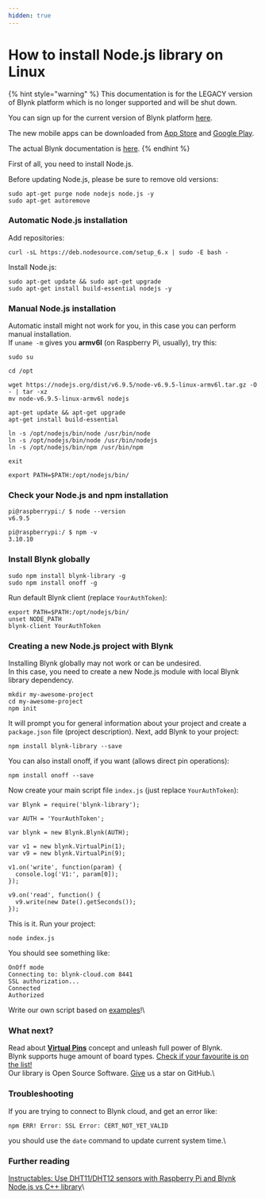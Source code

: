 ```yaml
---
hidden: true
---
```


# How to install Node.js library on Linux

{% hint style="warning" %}
This documentation is for the LEGACY version of Blynk platform which is no longer supported and will be shut down.&#x20;

You can sign up for the current version of Blynk platform [here](http://blynk.cloud/dashboard/register).

The new mobile apps can be downloaded from [App Store](https://apps.apple.com/us/app/blynk-iot/id1559317868) and [Google Play](https://play.google.com/store/apps/details?id=cloud.blynk\&hl=en\&gl=US).

The actual Blynk documentation is [here](https://docs.blynk.io/).
{% endhint %}

First of all, you need to install Node.js.

Before updating Node.js, please be sure to remove old versions:

```
sudo apt-get purge node nodejs node.js -y
sudo apt-get autoremove
```

### Automatic Node.js installation <a href="#automatic-nodejs-installation" id="automatic-nodejs-installation"></a>

Add repositories:

```
curl -sL https://deb.nodesource.com/setup_6.x | sudo -E bash -
```

Install Node.js:

```
sudo apt-get update && sudo apt-get upgrade
sudo apt-get install build-essential nodejs -y
```

### Manual Node.js installation <a href="#manual-nodejs-installation" id="manual-nodejs-installation"></a>

Automatic install might not work for you, in this case you can perform manual installation.\
If `uname -m` gives you **armv6l** (on Raspberry Pi, usually), try this:

```
sudo su

cd /opt

wget https://nodejs.org/dist/v6.9.5/node-v6.9.5-linux-armv6l.tar.gz -O - | tar -xz
mv node-v6.9.5-linux-armv6l nodejs

apt-get update && apt-get upgrade
apt-get install build-essential

ln -s /opt/nodejs/bin/node /usr/bin/node
ln -s /opt/nodejs/bin/node /usr/bin/nodejs
ln -s /opt/nodejs/bin/npm /usr/bin/npm

exit

export PATH=$PATH:/opt/nodejs/bin/
```

### Check your Node.js and npm installation <a href="#check-your-nodejs-and-npm-installation" id="check-your-nodejs-and-npm-installation"></a>

```
pi@raspberrypi:/ $ node --version
v6.9.5

pi@raspberrypi:/ $ npm -v
3.10.10
```

### Install Blynk globally <a href="#install-blynk-globally" id="install-blynk-globally"></a>

```
sudo npm install blynk-library -g
sudo npm install onoff -g
```

Run default Blynk client (replace `YourAuthToken`):

```
export PATH=$PATH:/opt/nodejs/bin/
unset NODE_PATH
blynk-client YourAuthToken
```

### Creating a new Node.js project with Blynk <a href="#creating-a-new-nodejs-project-with-blynk" id="creating-a-new-nodejs-project-with-blynk"></a>

Installing Blynk globally may not work or can be undesired.\
In this case, you need to create a new Node.js module with local Blynk library dependency.

```
mkdir my-awesome-project
cd my-awesome-project
npm init
```

It will prompt you for general information about your project and create a `package.json` file (project description). Next, add Blynk to your project:&#x20;

```
npm install blynk-library --save
```

You can also install onoff, if you want (allows direct pin operations):

```
npm install onoff --save
```

Now create your main script file `index.js` (just replace `YourAuthToken`):

```
var Blynk = require('blynk-library');

var AUTH = 'YourAuthToken';

var blynk = new Blynk.Blynk(AUTH);

var v1 = new blynk.VirtualPin(1);
var v9 = new blynk.VirtualPin(9);

v1.on('write', function(param) {
  console.log('V1:', param[0]);
});

v9.on('read', function() {
  v9.write(new Date().getSeconds());
});
```

&#x20;This is it. Run your project:

```
node index.js
```

You should see something like:

```
OnOff mode
Connecting to: blynk-cloud.com 8441
SSL authorization...
Connected
Authorized
```

Write our own script based on [examples](https://github.com/vshymanskyy/blynk-library-js/tree/master/examples)!\


### What next? <a href="#what-next" id="what-next"></a>

Read about [**Virtual Pins**](http://help.blynk.cc/blynk-basics/what-is-virtual-pins) concept and unleash full power of Blynk.\
Blynk supports huge amount of board types. [Check if your favourite is on the list!](https://github.com/blynkkk/blynkkk.github.io/blob/master/SupportedHardware.md)\
Our library is Open Source Software. [Give](https://github.com/blynkkk/blynk-library/blob/master/README.md) us a star on GitHub.\


### Troubleshooting <a href="#troubleshooting" id="troubleshooting"></a>

If you are trying to connect to Blynk cloud, and get an error like:

```
npm ERR! Error: SSL Error: CERT_NOT_YET_VALID
```

you should use the `date` command to update current system time.\


### Further reading <a href="#further-reading" id="further-reading"></a>

[Instructables: Use DHT11/DHT12 sensors with Raspberry Pi and Blynk](http://www.instructables.com/id/Raspberry-Pi-Nodejs-Blynk-App-DHT11DHT22AM2302/?ALLSTEPS)\
[Node.js vs C++ library](http://help.blynk.cc/hardware-and-libraries/nodejs-vs-c-library)\
